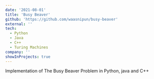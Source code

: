 ```yaml
---
date: '2021-08-01'
title: 'Busy Beaver'
github: 'https://github.com/waasnipun/busy-beaver'
external: ''
tech:
  - Python
  - Java
  - C++
  - Turing Machines
company: ''
showInProjects: true
---
```


Implementation of The Busy Beaver Problem in Python, java and C++
